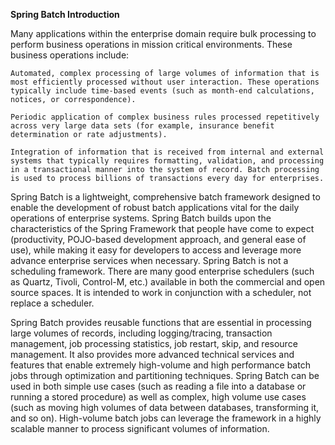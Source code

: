 **Spring Batch Introduction**


Many applications within the enterprise domain require bulk processing to perform business operations in mission critical environments. These business operations include:

    Automated, complex processing of large volumes of information that is most efficiently processed without user interaction. These operations typically include time-based events (such as month-end calculations, notices, or correspondence).

    Periodic application of complex business rules processed repetitively across very large data sets (for example, insurance benefit determination or rate adjustments).

    Integration of information that is received from internal and external systems that typically requires formatting, validation, and processing in a transactional manner into the system of record. Batch processing is used to process billions of transactions every day for enterprises.

Spring Batch is a lightweight, comprehensive batch framework designed to enable the development of robust batch applications vital for the daily operations of enterprise systems. Spring Batch builds upon the characteristics of the Spring Framework that people have come to expect (productivity, POJO-based development approach, and general ease of use), while making it easy for developers to access and leverage more advance enterprise services when necessary. Spring Batch is not a scheduling framework. There are many good enterprise schedulers (such as Quartz, Tivoli, Control-M, etc.) available in both the commercial and open source spaces. It is intended to work in conjunction with a scheduler, not replace a scheduler.

Spring Batch provides reusable functions that are essential in processing large volumes of records, including logging/tracing, transaction management, job processing statistics, job restart, skip, and resource management. It also provides more advanced technical services and features that enable extremely high-volume and high performance batch jobs through optimization and partitioning techniques. Spring Batch can be used in both simple use cases (such as reading a file into a database or running a stored procedure) as well as complex, high volume use cases (such as moving high volumes of data between databases, transforming it, and so on). High-volume batch jobs can leverage the framework in a highly scalable manner to process significant volumes of information.
